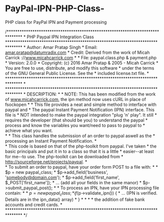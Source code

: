 # PayPal-IPN-PHP-Class-
PHP class for PayPal IPN and Payment processing

/*******************************************************************************
	 *                      PHP Paypal IPN Integration Class
	 *******************************************************************************
	 *      Author:     Amar Pratap Singh
	 *      Email:      amar.pratap@datumradix.com
	 *      Credit:     Derived from the work of Micah Carrick ://www.micahcarrick.com
	 *
	 *      File:       paypal.class.php & payment.php
	 *      Version:    2.0.0
	 *      Copyright:  (c) 2016 Amar Pratap & 2005 - Micah Carrick 
	 *                  You are free to use, distribute, and modify this software 
	 *                  under the terms of the GNU General Public License.  See the
	 *                  included license.txt file.
	 *      
	 *******************************************************************************
	 	 *
	 *******************************************************************************
	 *  DESCRIPTION:
	 *
	 *      NOTE: This has been modified from the work of www.micahcarrick.com, the ipn method now uses cURL in place of fsockopen
	 *
	 *      This file provides a neat and simple method to interface with paypal and
	 *      The paypal Instant Payment Notification (IPN) interface.  This file is
	 *      NOT intended to make the paypal integration "plug 'n' play". It still
	 *      requires the developer (that should be you) to understand the paypal
	 *      process and know the variables you want/need to pass to paypal to
	 *      achieve what you want.  
	 *
	 *      This class handles the submission of an order to paypal aswell as the
	 *      processing an Instant Payment Notification.
	 *  
	 *      This code is based on that of the php-toolkit from paypal.  I've taken
	 *      the basic principals and put it in to a class so that it is a little
	 *      easier--at least for me--to use.  The php-toolkit can be downloaded from
	 *      http://sourceforge.net/projects/paypal.
	 *      
	 *      To submit an order to paypal, have your order form POST to a file with:
	 *
	 *          $p = new paypal_class;
	 *          $p->add_field('business', 'somebody@domain.com');
	 *          $p->add_field('first_name', $_POST['first_name']);
	 *          ... (add all your fields in the same manor)
	 *          $p->submit_paypal_post();
	 *
	 *      To process an IPN, have your IPN processing file contain:
	 *
	 *          $p = new paypal_class;
	 *          if ($p->validate_ipn()) {
	 *          ... (IPN is verified.  Details are in the ipn_data() array)
	 *          }
	 *
	 *
	 *     	 *         the addition of fake bank accounts and credit cards.
	 * 
	 *******************************************************************************
	*/
